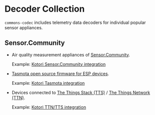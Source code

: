 # Decoder Collection

`commons-codec` includes telemetry data decoders for individual popular sensor
appliances.

## Sensor.Community

- Air quality measurement appliances of [Sensor.Community].

  Example: [Kotori Sensor.Community integration]

- [Tasmota open source firmware for ESP devices].

  Example: [Kotori Tasmota integration]

- Devices connected to [The Things Stack (TTS)] / [The Things Network (TTN)].

  Example: [Kotori TTN/TTS integration]


[Kotori Sensor.Community integration]: https://kotori.readthedocs.io/en/latest/integration/airrohr.html
[Kotori Tasmota integration]: https://kotori.readthedocs.io/en/latest/integration/tasmota.html
[Kotori TTN/TTS integration]: https://kotori.readthedocs.io/en/latest/integration/tts-ttn.html
[Sensor.Community]: https://sensor.community/
[Tasmota open source firmware for ESP devices]: https://tasmota.github.io/
[The Things Stack (TTS)]: https://www.thethingsindustries.com/docs/
[The Things Network (TTN)]: https://www.thethingsnetwork.org/
